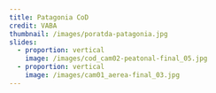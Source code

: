 ```yaml
---
title: Patagonia CoD
credit: VABA
thumbnail: /images/poratda-patagonia.jpg
slides:
  - proportion: vertical
    image: /images/cod_cam02-peatonal-final_05.jpg
  - proportion: vertical
    image: /images/cam01_aerea-final_03.jpg
---
```


